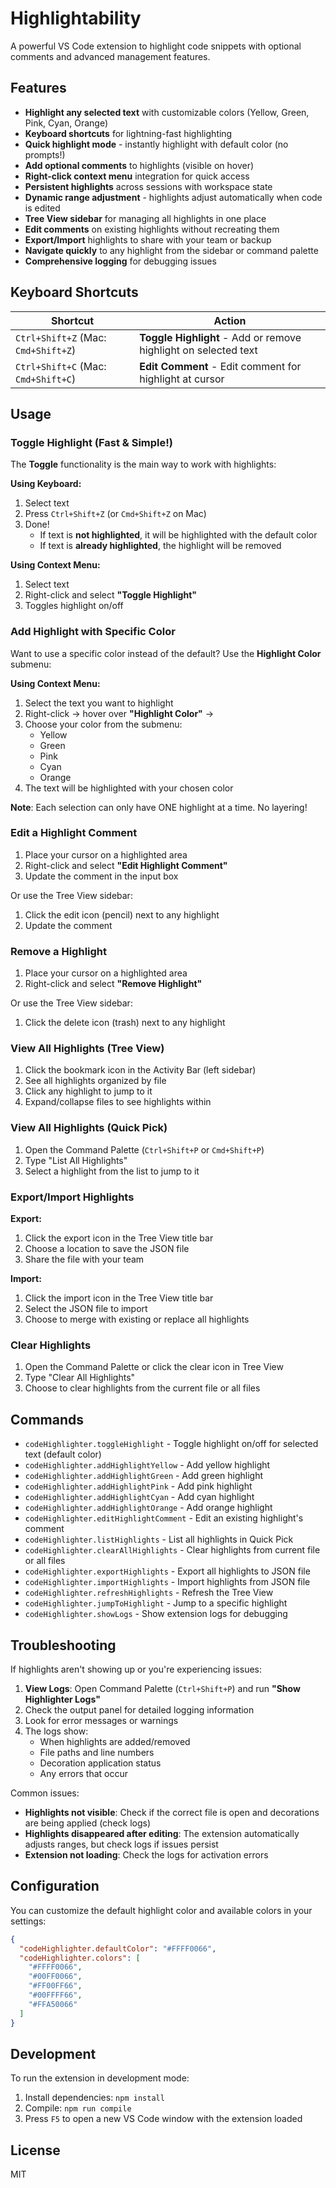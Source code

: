 # Highlightability

A powerful VS Code extension to highlight code snippets with optional comments and advanced management features.

## Features

- **Highlight any selected text** with customizable colors (Yellow, Green, Pink, Cyan, Orange)
- **Keyboard shortcuts** for lightning-fast highlighting
- **Quick highlight mode** - instantly highlight with default color (no prompts!)
- **Add optional comments** to highlights (visible on hover)
- **Right-click context menu** integration for quick access
- **Persistent highlights** across sessions with workspace state
- **Dynamic range adjustment** - highlights adjust automatically when code is edited
- **Tree View sidebar** for managing all highlights in one place
- **Edit comments** on existing highlights without recreating them
- **Export/Import** highlights to share with your team or backup
- **Navigate quickly** to any highlight from the sidebar or command palette
- **Comprehensive logging** for debugging issues

## Keyboard Shortcuts

| Shortcut | Action |
|----------|--------|
| `Ctrl+Shift+Z` (Mac: `Cmd+Shift+Z`) | **Toggle Highlight** - Add or remove highlight on selected text |
| `Ctrl+Shift+C` (Mac: `Cmd+Shift+C`) | **Edit Comment** - Edit comment for highlight at cursor |

## Usage

### Toggle Highlight (Fast & Simple!)

The **Toggle** functionality is the main way to work with highlights:

**Using Keyboard:**
1. Select text
2. Press `Ctrl+Shift+Z` (or `Cmd+Shift+Z` on Mac)
3. Done!
   - If text is **not highlighted**, it will be highlighted with the default color
   - If text is **already highlighted**, the highlight will be removed

**Using Context Menu:**
1. Select text
2. Right-click and select **"Toggle Highlight"**
3. Toggles highlight on/off

### Add Highlight with Specific Color

Want to use a specific color instead of the default? Use the **Highlight Color** submenu:

**Using Context Menu:**
1. Select the text you want to highlight
2. Right-click → hover over **"Highlight Color"** →
3. Choose your color from the submenu:
   - Yellow
   - Green
   - Pink
   - Cyan
   - Orange
4. The text will be highlighted with your chosen color

**Note**: Each selection can only have ONE highlight at a time. No layering!

### Edit a Highlight Comment

1. Place your cursor on a highlighted area
2. Right-click and select **"Edit Highlight Comment"**
3. Update the comment in the input box

Or use the Tree View sidebar:
1. Click the edit icon (pencil) next to any highlight
2. Update the comment

### Remove a Highlight

1. Place your cursor on a highlighted area
2. Right-click and select **"Remove Highlight"**

Or use the Tree View sidebar:
1. Click the delete icon (trash) next to any highlight

### View All Highlights (Tree View)

1. Click the bookmark icon in the Activity Bar (left sidebar)
2. See all highlights organized by file
3. Click any highlight to jump to it
4. Expand/collapse files to see highlights within

### View All Highlights (Quick Pick)

1. Open the Command Palette (`Ctrl+Shift+P` or `Cmd+Shift+P`)
2. Type "List All Highlights"
3. Select a highlight from the list to jump to it

### Export/Import Highlights

**Export:**
1. Click the export icon in the Tree View title bar
2. Choose a location to save the JSON file
3. Share the file with your team

**Import:**
1. Click the import icon in the Tree View title bar
2. Select the JSON file to import
3. Choose to merge with existing or replace all highlights

### Clear Highlights

1. Open the Command Palette or click the clear icon in Tree View
2. Type "Clear All Highlights"
3. Choose to clear highlights from the current file or all files

## Commands

- `codeHighlighter.toggleHighlight` - Toggle highlight on/off for selected text (default color)
- `codeHighlighter.addHighlightYellow` - Add yellow highlight
- `codeHighlighter.addHighlightGreen` - Add green highlight
- `codeHighlighter.addHighlightPink` - Add pink highlight
- `codeHighlighter.addHighlightCyan` - Add cyan highlight
- `codeHighlighter.addHighlightOrange` - Add orange highlight
- `codeHighlighter.editHighlightComment` - Edit an existing highlight's comment
- `codeHighlighter.listHighlights` - List all highlights in Quick Pick
- `codeHighlighter.clearAllHighlights` - Clear highlights from current file or all files
- `codeHighlighter.exportHighlights` - Export all highlights to JSON file
- `codeHighlighter.importHighlights` - Import highlights from JSON file
- `codeHighlighter.refreshHighlights` - Refresh the Tree View
- `codeHighlighter.jumpToHighlight` - Jump to a specific highlight
- `codeHighlighter.showLogs` - Show extension logs for debugging

## Troubleshooting

If highlights aren't showing up or you're experiencing issues:

1. **View Logs**: Open Command Palette (`Ctrl+Shift+P`) and run **"Show Highlighter Logs"**
2. Check the output panel for detailed logging information
3. Look for error messages or warnings
4. The logs show:
   - When highlights are added/removed
   - File paths and line numbers
   - Decoration application status
   - Any errors that occur

Common issues:
- **Highlights not visible**: Check if the correct file is open and decorations are being applied (check logs)
- **Highlights disappeared after editing**: The extension automatically adjusts ranges, but check logs if issues persist
- **Extension not loading**: Check the logs for activation errors

## Configuration

You can customize the default highlight color and available colors in your settings:

```json
{
  "codeHighlighter.defaultColor": "#FFFF0066",
  "codeHighlighter.colors": [
    "#FFFF0066",
    "#00FF0066",
    "#FF00FF66",
    "#00FFFF66",
    "#FFA50066"
  ]
}
```

## Development

To run the extension in development mode:

1. Install dependencies: `npm install`
2. Compile: `npm run compile`
3. Press `F5` to open a new VS Code window with the extension loaded

## License

MIT
